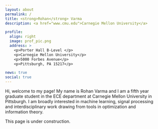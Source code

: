 ```yaml
---
layout: about
permalink: /
title: <strong>Rohan</strong> Varma
description: <a href="www.cmu.edu">Carnegie Mellon University</a>

profile:
  align: right
  image: prof_pic.png
  address: >
    <p>Porter Hall B-Level </p>
    <p>Carnegie Mellon University</p>
    <p>5000 Forbes Avenue</p>
    <p>Pittsburgh, PA 15217</p>

news: true
social: true
---
```


Hi, welcome to my page! My name is Rohan Varma and I am a fifth year graduate student in the ECE department at Carnegie Mellon University in Pittsburgh. I am broadly interested in machine learning, signal processing and interdisciplinary work drawing from tools in optimization and information theory. 

This page is under construction.